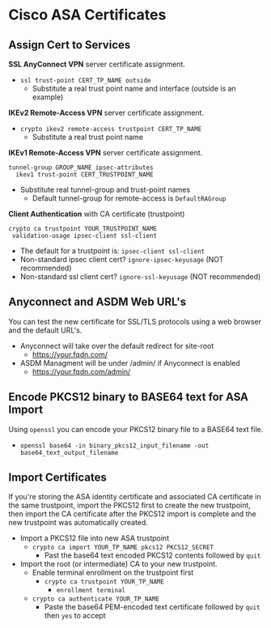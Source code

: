 # Cisco ASA Certificates

## Assign Cert to Services

**SSL AnyConnect VPN** server certificate assignment.
* `ssl trust-point CERT_TP_NAME outside`
  * Substitute a real trust point name and interface (outside is an example)

**IKEv2 Remote-Access VPN** server certificate assignment.
* `crypto ikev2 remote-access trustpoint CERT_TP_NAME`
  * Substitute a real trust point name
  
**IKEv1 Remote-Access VPN** server certificate assignment.
```
tunnel-group GROUP_NAME ipsec-attributes
  ikev1 trust-point CERT_TRUSTPOINT_NAME
```
* Substitute real tunnel-group and trust-point names
  * Default tunnel-group for remote-access is `DefaultRAGroup`

**Client Authentication** with CA certificate (trustpoint)
```
crypto ca trustpoint YOUR_TRUSTPOINT_NAME
 validation-usage ipsec-client ssl-client
```
* The default for a trustpoint is: `ipsec-client ssl-client`
* Non-standard ipsec client cert? `ignore-ipsec-keyusage` (NOT recommended)
* Non-standard ssl client cert? `ignore-ssl-keyusage` (NOT recommended)

## Anyconnect and ASDM Web URL's

You can test the new certificate for SSL/TLS protocols using a web browser and the default URL's.

* Anyconnect will take over the default redirect for site-root
  * https://your.fqdn.com/
* ASDM Managment will be under /admin/ if Anyconnect is enabled
  * https://your.fqdn.com/admin/

## Encode PKCS12 binary to BASE64 text for ASA Import

Using `openssl` you can encode your PKCS12 binary file to a BASE64 text file.

* `openssl base64 -in binary_pkcs12_input_filename -out base64_text_output_filename`

## Import Certificates

If you're storing the ASA identity certificate and associated CA certificate in the same trustpoint, import the PKCS12 first to create the new trustpoint, then import the CA certificate after the PKCS12 import is complete and the new trustpoint was automatically created.

* Import a PKCS12 file into new ASA trustpoint
  * `crypto ca import YOUR_TP_NAME pkcs12 PKCS12_SECRET`
    * Past the base64 text encoded PKCS12 contents followed by `quit`
* Import the root (or intermediate) CA to your new trustpoint.
  * Enable terminal enrollment on the trustpoint first
    * `crypto ca trustpoint YOUR_TP_NAME`
      * `enrollment terminal`
  * `crypto ca authenticate YOUR_TP_NAME`
    * Paste the base64 PEM-encoded text certificate followed by `quit` then `yes` to accept
